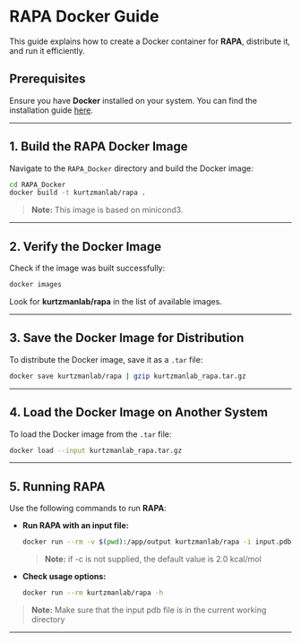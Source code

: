 # **RAPA Docker Guide**  

This guide explains how to create a Docker container for **RAPA**, distribute it, and run it efficiently.  

## **Prerequisites**  
Ensure you have **Docker** installed on your system. You can find the installation guide [here](https://docs.docker.com/desktop/setup/install).  

---

## **1. Build the RAPA Docker Image**  

Navigate to the `RAPA_Docker` directory and build the Docker image:  

```sh
cd RAPA_Docker
docker build -t kurtzmanlab/rapa .
```

> **Note:** This image is based on minicond3.

---

## **2. Verify the Docker Image**  

Check if the image was built successfully:  

```sh
docker images
```

Look for **kurtzmanlab/rapa** in the list of available images.  

---

## **3. Save the Docker Image for Distribution**  

To distribute the Docker image, save it as a `.tar` file:  

```sh
docker save kurtzmanlab/rapa | gzip kurtzmanlab_rapa.tar.gz
```

---

## **4. Load the Docker Image on Another System**  

To load the Docker image from the `.tar` file:  

```sh
docker load --input kurtzmanlab_rapa.tar.gz
```

---

## **5. Running RAPA**  

Use the following commands to run **RAPA**:  

- **Run RAPA with an input file:**  
  ```sh
  docker run --rm -v $(pwd):/app/output kurtzmanlab/rapa -i input.pdb -o out_prefix -c degenerate_energy_states_cutoff
  ```
  > **Note:** if -c is not supplied, the default value is 2.0 kcal/mol  

- **Check usage options:**  
  ```sh
  docker run --rm kurtzmanlab/rapa -h
  ```
> **Note:** Make sure that the input pdb file is in the current working directory  

---


